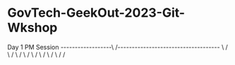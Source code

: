 # GovTech-GeekOut-2023-Git-Wkshop
Day 1 PM Session ------------------\                  /------------------------------------
                        \                /
                         \              /
                          \            /
                           \          /
                            \        /
                             \      /
                              \    /
                               \  /
                                \/

